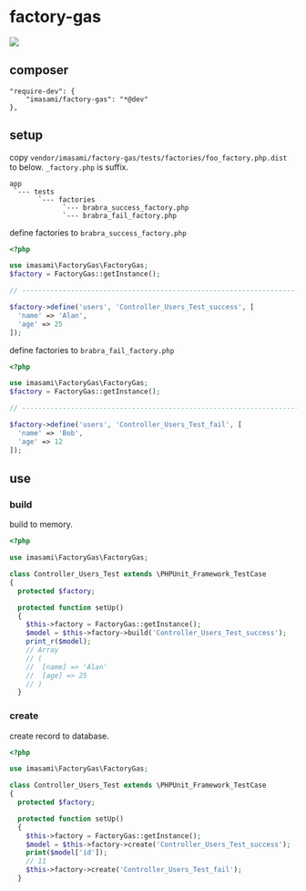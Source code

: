 # factory-gas

![](https://img.shields.io/badge/FuelPHP-1.8.*-blue.svg)

## composer

```
"require-dev": {
	"imasami/factory-gas": "*@dev"
},
```

## setup

copy `vendor/imasami/factory-gas/tests/factories/foo_factory.php.dist` to below.
`_factory.php` is suffix.

```
app
 `--- tests
       `--- factories
             `--- brabra_success_factory.php
             `--- brabra_fail_factory.php
```

define factories to `brabra_success_factory.php`

```php
<?php

use imasami\FactoryGas\FactoryGas;
$factory = FactoryGas::getInstance();

// ---------------------------------------------------------------------------

$factory->define('users', 'Controller_Users_Test_success', [
  'name' => 'Alan',
  'age' => 25
]);
```

define factories to `brabra_fail_factory.php`

```php
<?php

use imasami\FactoryGas\FactoryGas;
$factory = FactoryGas::getInstance();

// ---------------------------------------------------------------------------

$factory->define('users', 'Controller_Users_Test_fail', [
  'name' => 'Bob',
  'age' => 12
]);
```

## use

### build

build to memory.

```php
<?php

use imasami\FactoryGas\FactoryGas;

class Controller_Users_Test extends \PHPUnit_Framework_TestCase
{
  protected $factory;

  protected function setUp()
  {
    $this->factory = FactoryGas::getInstance();
    $model = $this->factory->build('Controller_Users_Test_success');
    print_r($model);
    // Array
    // (
    //  [name] => 'Alan'
    //  [age] => 25
    // )
  }
```

### create

create record to database.

```php
<?php

use imasami\FactoryGas\FactoryGas;

class Controller_Users_Test extends \PHPUnit_Framework_TestCase
{
  protected $factory;

  protected function setUp()
  {
    $this->factory = FactoryGas::getInstance();
    $model = $this->factory->create('Controller_Users_Test_success');
    print($model['id']);
    // 11
    $this->factory->create('Controller_Users_Test_fail');
  }
```


